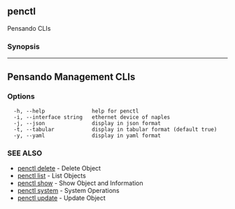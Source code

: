## penctl

Pensando CLIs

### Synopsis



--------------------------
 Pensando Management CLIs 
--------------------------


### Options

```
  -h, --help               help for penctl
  -i, --interface string   ethernet device of naples
  -j, --json               display in json format
  -t, --tabular            display in tabular format (default true)
  -y, --yaml               display in yaml format
```

### SEE ALSO
* [penctl delete](penctl_delete.md)	 - Delete Object
* [penctl list](penctl_list.md)	 - List Objects
* [penctl show](penctl_show.md)	 - Show Object and Information
* [penctl system](penctl_system.md)	 - System Operations
* [penctl update](penctl_update.md)	 - Update Object

